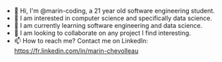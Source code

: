 - 👋 Hi, I'm @marin-coding, a 21 year old software engineering student.
- 👀 I am interested in computer science and specifically data science.
- 🌱 I am currently learning software engineering and data science.
- 💞️ I am looking to collaborate on any project I find interesting.
- 📫 How to reach me? Contact me on LinkedIn: https://fr.linkedin.com/in/marin-chevolleau
